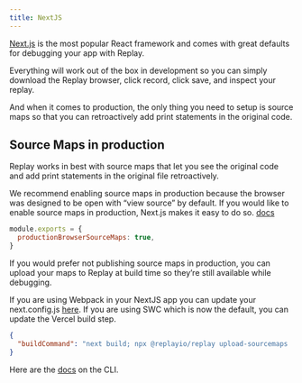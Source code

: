```yaml
---
title: NextJS
---
```


[Next.js](https://nextjs.org/) is the most popular React framework and comes with great defaults for debugging your app with Replay.

Everything will work out of the box in development so you can simply download the Replay browser, click record, click save, and inspect your replay.

And when it comes to production, the only thing you need to setup is source maps so that you can retroactively add print statements in the original code.

## Source Maps in production

Replay works in best with source maps that let you see the original code and add print statements in the original file retroactively.

We recommend enabling source maps in production because the browser was designed to be open with “view source” by default. If you would like to enable source maps in production, Next.js makes it easy to do so. [docs](https://nextjs.org/docs/app/api-reference/next-config-js/productionBrowserSourceMaps)

```javascript
module.exports = {
  productionBrowserSourceMaps: true,
}
```

If you would prefer not publishing source maps in production, you can upload your maps to Replay at build time so they’re still available while debugging.

If you are using Webpack in your NextJS app you can update your next.config.js [here](/replay-cli/source-maps). If you are using SWC which is now the default, you can update the Vercel build step.

```json {% fileName="vercel.json" %}
{
  "buildCommand": "next build; npx @replayio/replay upload-sourcemaps ./next"
}
```

Here are the [docs](/replay-cli/source-maps) on the CLI.
